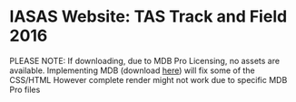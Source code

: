 # IASAS Website: TAS Track and Field 2016

PLEASE NOTE:
If downloading, due to MDB Pro Licensing, no assets are available.
Implementing MDB (download [here](http://mdbootstrap.com/)) will fix some of the CSS/HTML
However complete render might not work due to specific MDB Pro files